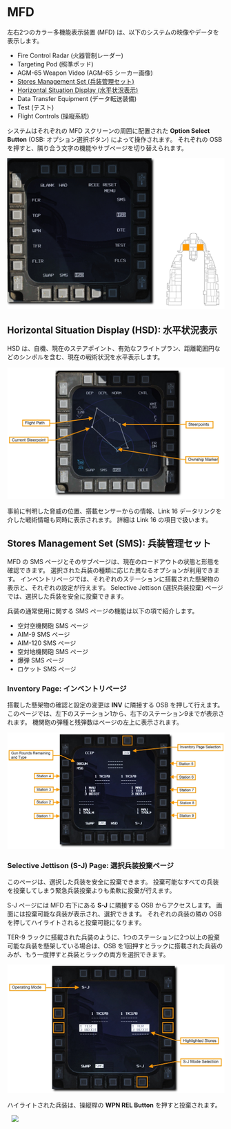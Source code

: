 # MFD

左右2つのカラー多機能表示装置 (MFD) は、以下のシステムの映像やデータを表示します。

- Fire Control Radar (火器管制レーダー)
- Targeting Pod (照準ポッド)
- AGM-65 Weapon Video (AGM-65 シーカー画像)
- [Stores Management Set (兵装管理セット)](#stores-management-set-sms)
- [Horizontal Situation Display (水平状況表示)](#horizontal-situation-display-hsd)
- Data Transfer Equipment (データ転送装備)
- Test (テスト)
- Flight Controls (操縦系統)

システムはそれぞれの MFD スクリーンの周囲に配置された **Option Select Button** (OSB: オプション選択ボタン) によって操作されます。
それぞれの OSB を押すと、隣り合う文字の機能やサブページを切り替えられます。

![dcs54-mfd&location](../images/dcs54-mfd&location.jpg)

## Horizontal Situation Display (HSD): 水平状況表示

HSD は、自機、現在のステアポイント、有効なフライトプラン、距離範囲円などのシンボルを含む、現在の戦術状況を水平表示します。

![dcs55-mfd_hsd](../images/dcs55-mfd_hsd.jpg)

事前に判明した脅威の位置、搭載センサーからの情報、Link 16 データリンクを介した戦術情報も同時に表示されます。
詳細は Link 16 の項目で扱います。

## Stores Management Set (SMS): 兵装管理セット

MFD の SMS ページとそのサブページは、現在のロードアウトの状態と形態を確認できます。
選択された兵装の種類に応じた異なるオプションが利用できます。
インベントリページでは、それぞれのステーションに搭載された懸架物の表示と、それぞれの設定が行えます。
Selective Jettison (選択兵装投棄) ページでは、選択した兵装を安全に投棄できます。

兵装の通常使用に関する SMS ページの機能は以下の項で紹介します。

- 空対空機関砲 SMS ページ
- AIM-9 SMS ページ
- AIM-120 SMS ページ
- 空対地機関砲 SMS ページ
- 爆弾 SMS ページ
- ロケット SMS ページ

### Inventory Page: インベントリページ

搭載した懸架物の確認と設定の変更は **INV** に隣接する OSB を押して行えます。
このページでは、左下のステーション1から、右下のステーション9までが表示されます。
機関砲の弾種と残弾数はページの左上に表示されます。

![dcs56-mfd_inv](../images/dcs56-mfd_inv.jpg)

### Selective Jettison (S-J) Page: 選択兵装投棄ページ

このページは、選択した兵装を安全に投棄できます。
投棄可能なすべての兵装を投棄してしまう緊急兵装投棄よりも柔軟に投棄が行えます。

S-J ページには MFD 右下にある **S-J** に隣接する OSB からアクセスします。
画面には投棄可能な兵装が表示され、選択できます。
それぞれの兵装の隣の OSB を押してハイライトされると投棄可能になります。

TER-9 ラックに搭載された兵装のように、1つのステーションに2つ以上の投棄可能な兵装を懸架している場合は、OSB を1回押すとラックに搭載された兵装のみが、もう一度押すと兵装とラックの両方を選択できます。

![dcs57-mfd_sel_jett](../images/dcs57-mfd_sel_jett.jpg)

ハイライトされた兵装は、操縦桿の **WPN REL Button** を押すと投棄されます。

<img src="../../images/dcs58-hotas_wpn_rel.png" hspace="10" width="300">
